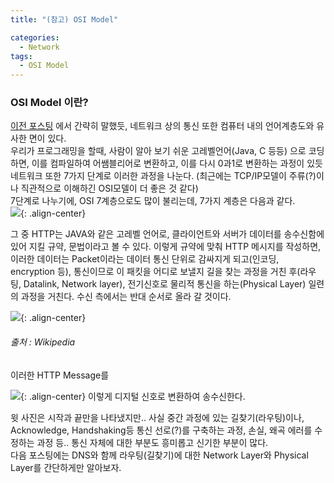 ```yaml
---
title: "(참고) OSI Model"

categories:
  - Network
tags:
  - OSI Model
---
```

### OSI Model 이란?
[이전 포스팅](https://nabi-yi.github.io/network/network01HTTP/) 에서 간략히 말했듯, 네트워크 상의 통신 또한 컴퓨터 내의 언어계층도와 유사한 면이 있다.  
우리가 프로그래밍을 할때, 사람이 알아 보기 쉬운 고레벨언어(Java, C 등등) 으로 코딩하면, 이를 컴파일하여 어쌤블리어로 변환하고, 이를 다시 0과1로 변환하는 과정이 있듯 네트워크 또한 7가지 단계로 이러한 과정을 나눈다. (최근에는 TCP/IP모델이 주류(?)이나 직관적으로 이해하긴 OSI모델이 더 좋은 것 같다)  
7단계로 나누기에, OSI 7계층으로도 많이 불리는데, 7가지 계층은 다음과 같다.  
![](https://nabi-yi.github.io/assets/images/220607_OSI.jpg){: .align-center}


그 중 HTTP는 JAVA와 같은 고레벨 언어로, 클라이언트와 서버가 데이터를 송수신함에 있어 지킬 규약, 문법이라고 볼 수 있다. 
이렇게 규약에 맞춰 HTTP 메시지를 작성하면, 이러한 데이터는 Packet이라는 데이터 통신 단위로 감싸지게 되고(인코딩, encryption 등), 통신이므로 이 패킷을 어디로 보낼지 길을 찾는 과정을 거친 후(라우팅, Datalink, Network layer), 전기신호로 물리적 통신을 하는(Physical Layer) 일련의 과정을 거친다. 수신 측에서는 반대 순서로 올라 갈 것이다.


![](https://nabi-yi.github.io/assets/images/220607_httpMessage.jpg){: .align-center}
 ###### *출처 : Wikipedia*
이러한 HTTP Message를

![](https://nabi-yi.github.io/assets/images/220607_physical.jpg){: .align-center}
이렇게 디지털 신호로 변환하여 송수신한다.

윗 사진은 시작과 끝만을 나타냈지만.. 사실 중간 과정에 있는 길찾기(라우팅)이나, Acknowledge, Handshaking등 통신 선로(?)를 구축하는 과정, 손실, 왜곡 에러를 수정하는 과정 등.. 통신 자체에 대한 부분도 흥미롭고 신기한 부분이 많다.  
다음 포스팅에는 DNS와 함께 라우팅(길찾기)에 대한 Network Layer와 Physical Layer를 간단하게만 알아보자.